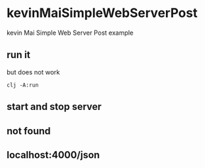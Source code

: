 # kevinMaiSimpleWebServerPost
kevin Mai Simple Web Server Post example

## run it
but does not work
```shell
clj -A:run
```

## start and stop server

## not found

## localhost:4000/json